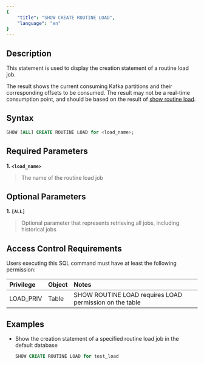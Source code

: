 ```yaml
---
{
    "title": "SHOW CREATE ROUTINE LOAD",
    "language": "en"
}
---
```


## Description

This statement is used to display the creation statement of a routine load job.

The result shows the current consuming Kafka partitions and their corresponding offsets to be consumed. The result may not be a real-time consumption point, and should be based on the result of [show routine load](./SHOW-ROUTINE-LOAD.md).

## Syntax

```sql
SHOW [ALL] CREATE ROUTINE LOAD for <load_name>;
```

## Required Parameters

**1. `<load_name>`**

> The name of the routine load job

## Optional Parameters

**1. `[ALL]`**

> Optional parameter that represents retrieving all jobs, including historical jobs

## Access Control Requirements

Users executing this SQL command must have at least the following permission:

| Privilege  | Object | Notes                                                    |
| :--------- | :----- | :------------------------------------------------------- |
| LOAD_PRIV  | Table  | SHOW ROUTINE LOAD requires LOAD permission on the table |

## Examples

- Show the creation statement of a specified routine load job in the default database

   ```sql
   SHOW CREATE ROUTINE LOAD for test_load
   ```